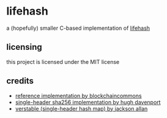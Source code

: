 # lifehash
a (hopefully) smaller C-based implementation of [lifehash](https://lifehash.info/)

## licensing
this project is licensed under the MIT license

## credits
* [reference implementation by blockchaincommons](https://github.com/BlockchainCommons/bc-lifehash)
* [single-header sha256 implementation by hugh davenport](https://github.com/hughdavenport/sha256.h)
* [verstable (single-header hash map) by jackson allan](https://github.com/JacksonAllan/Verstable)
